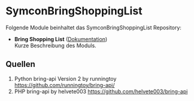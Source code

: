 # SymconBringShoppingList

Folgende Module beinhaltet das SymconBringShoppingList Repository:

- __Bring Shopping List__ ([Dokumentation](Bring%20Shopping%20List))  
	Kurze Beschreibung des Moduls.


## Quellen
1. Python bring-api Version 2 by runningtoy https://github.com/runningtoy/bring-api/
2. PHP bring-api by helvete003 https://github.com/helvete003/bring-api
